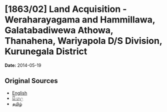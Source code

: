 # [1863/02] Land Acquisition - Weraharayagama and Hammillawa, Galatabadiwewa Athowa, Thanahena, Wariyapola D/S Division, Kurunegala District

**Date:** 2014-05-19

## Original Sources

- [English](https://documents.gov.lk/view/extra-gazettes/2014/5/1863-02_E.pdf)
- [සිංහල](https://documents.gov.lk/view/extra-gazettes/2014/5/1863-02_S.pdf)
- [தமிழ்](https://documents.gov.lk/view/extra-gazettes/2014/5/1863-02_T.pdf)
